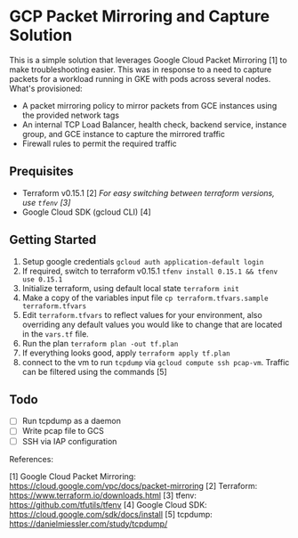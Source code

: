# GCP Packet Mirroring and Capture Solution

This is a simple solution that leverages Google Cloud Packet Mirroring [1] to make troubleshooting easier.  This was in response to a need to capture packets for a workload running in GKE with pods across several nodes.  What's provisioned:

- A packet mirroring policy to mirror packets from GCE instances using the provided network tags
- An internal TCP Load Balancer, health check, backend service, instance group, and GCE instance to capture the mirrored traffic
- Firewall rules to permit the required traffic

## Prequisites

- Terraform v0.15.1 [2] _For easy switching between terraform versions, use `tfenv` [3]_
- Google Cloud SDK (gcloud CLI) [4]

## Getting Started

1. Setup google credentials `gcloud auth application-default login`
2. If required, switch to terraform v0.15.1 `tfenv install 0.15.1 && tfenv use 0.15.1`
3. Initialize terraform, using default local state `terraform init`
4. Make a copy of the variables input file `cp terraform.tfvars.sample terraform.tfvars`
5. Edit `terraform.tfvars` to reflect values for your environment, also overriding any default values you would like to change that are located in the `vars.tf` file.
6. Run the plan `terraform plan -out tf.plan`
7. If everything looks good, apply `terraform apply tf.plan`
8. connect to the vm to run `tcpdump` via `gcloud compute ssh pcap-vm`.  Traffic can be filtered using the commands [5]

## Todo

- [ ] Run tcpdump as a daemon
- [ ] Write pcap file to GCS
- [ ] SSH via IAP configuration

References:

[1] Google Cloud Packet Mirroring: <https://cloud.google.com/vpc/docs/packet-mirroring>
[2] Terraform: <https://www.terraform.io/downloads.html>
[3] tfenv: <https://github.com/tfutils/tfenv>
[4] Google Cloud SDK: <https://cloud.google.com/sdk/docs/install>
[5] tcpdump: <https://danielmiessler.com/study/tcpdump/>

